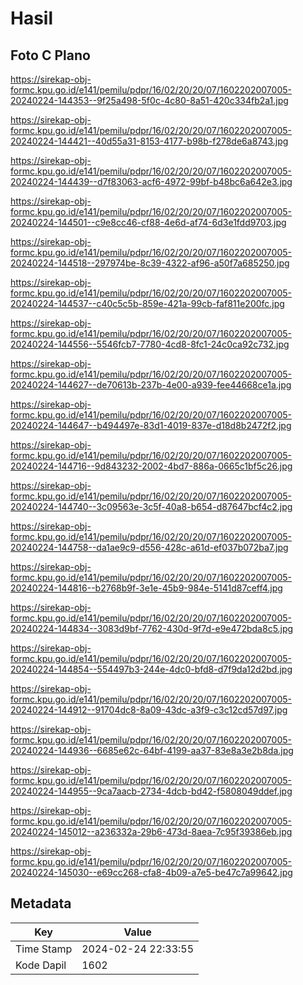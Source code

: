 # Hasil

## Foto C Plano

https://sirekap-obj-formc.kpu.go.id/e141/pemilu/pdpr/16/02/20/20/07/1602202007005-20240224-144353--9f25a498-5f0c-4c80-8a51-420c334fb2a1.jpg

https://sirekap-obj-formc.kpu.go.id/e141/pemilu/pdpr/16/02/20/20/07/1602202007005-20240224-144421--40d55a31-8153-4177-b98b-f278de6a8743.jpg

https://sirekap-obj-formc.kpu.go.id/e141/pemilu/pdpr/16/02/20/20/07/1602202007005-20240224-144439--d7f83063-acf6-4972-99bf-b48bc6a642e3.jpg

https://sirekap-obj-formc.kpu.go.id/e141/pemilu/pdpr/16/02/20/20/07/1602202007005-20240224-144501--c9e8cc46-cf88-4e6d-af74-6d3e1fdd9703.jpg

https://sirekap-obj-formc.kpu.go.id/e141/pemilu/pdpr/16/02/20/20/07/1602202007005-20240224-144518--297974be-8c39-4322-af96-a50f7a685250.jpg

https://sirekap-obj-formc.kpu.go.id/e141/pemilu/pdpr/16/02/20/20/07/1602202007005-20240224-144537--c40c5c5b-859e-421a-99cb-faf811e200fc.jpg

https://sirekap-obj-formc.kpu.go.id/e141/pemilu/pdpr/16/02/20/20/07/1602202007005-20240224-144556--5546fcb7-7780-4cd8-8fc1-24c0ca92c732.jpg

https://sirekap-obj-formc.kpu.go.id/e141/pemilu/pdpr/16/02/20/20/07/1602202007005-20240224-144627--de70613b-237b-4e00-a939-fee44668ce1a.jpg

https://sirekap-obj-formc.kpu.go.id/e141/pemilu/pdpr/16/02/20/20/07/1602202007005-20240224-144647--b494497e-83d1-4019-837e-d18d8b2472f2.jpg

https://sirekap-obj-formc.kpu.go.id/e141/pemilu/pdpr/16/02/20/20/07/1602202007005-20240224-144716--9d843232-2002-4bd7-886a-0665c1bf5c26.jpg

https://sirekap-obj-formc.kpu.go.id/e141/pemilu/pdpr/16/02/20/20/07/1602202007005-20240224-144740--3c09563e-3c5f-40a8-b654-d87647bcf4c2.jpg

https://sirekap-obj-formc.kpu.go.id/e141/pemilu/pdpr/16/02/20/20/07/1602202007005-20240224-144758--da1ae9c9-d556-428c-a61d-ef037b072ba7.jpg

https://sirekap-obj-formc.kpu.go.id/e141/pemilu/pdpr/16/02/20/20/07/1602202007005-20240224-144816--b2768b9f-3e1e-45b9-984e-5141d87ceff4.jpg

https://sirekap-obj-formc.kpu.go.id/e141/pemilu/pdpr/16/02/20/20/07/1602202007005-20240224-144834--3083d9bf-7762-430d-9f7d-e9e472bda8c5.jpg

https://sirekap-obj-formc.kpu.go.id/e141/pemilu/pdpr/16/02/20/20/07/1602202007005-20240224-144854--554497b3-244e-4dc0-bfd8-d7f9da12d2bd.jpg

https://sirekap-obj-formc.kpu.go.id/e141/pemilu/pdpr/16/02/20/20/07/1602202007005-20240224-144912--91704dc8-8a09-43dc-a3f9-c3c12cd57d97.jpg

https://sirekap-obj-formc.kpu.go.id/e141/pemilu/pdpr/16/02/20/20/07/1602202007005-20240224-144936--6685e62c-64bf-4199-aa37-83e8a3e2b8da.jpg

https://sirekap-obj-formc.kpu.go.id/e141/pemilu/pdpr/16/02/20/20/07/1602202007005-20240224-144955--9ca7aacb-2734-4dcb-bd42-f5808049ddef.jpg

https://sirekap-obj-formc.kpu.go.id/e141/pemilu/pdpr/16/02/20/20/07/1602202007005-20240224-145012--a236332a-29b6-473d-8aea-7c95f39386eb.jpg

https://sirekap-obj-formc.kpu.go.id/e141/pemilu/pdpr/16/02/20/20/07/1602202007005-20240224-145030--e69cc268-cfa8-4b09-a7e5-be47c7a99642.jpg


## Metadata

| Key        | Value               |
| ---------- | ------------------- |
| Time Stamp | 2024-02-24 22:33:55 |
| Kode Dapil | 1602                |




